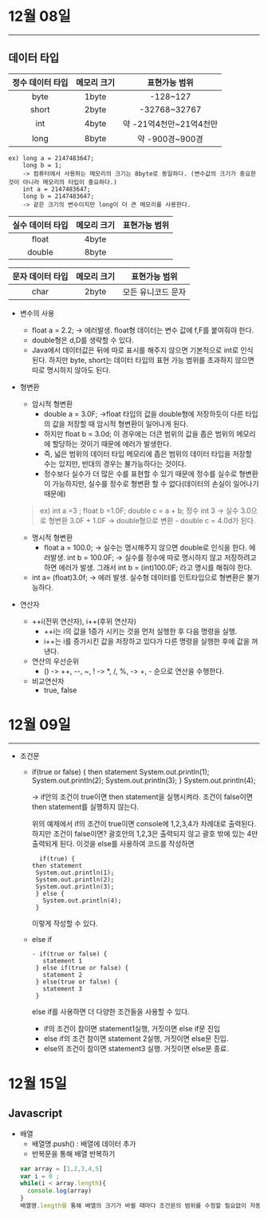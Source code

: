# 12월 08일
---
## 데이터 타입


  |정수 데이터 타입|메모리 크기|표현가능 범위|
  |:--:|:--:|:--:|
  |byte|1byte|-128~127|
  |short|2byte|-32768~32767|
  |int|4byte|약 -21억4천만~21억4천만|
  |long|8byte|약 -900경~900경|

    ex) long a = 2147483647;
        long b = 1;    
        -> 컴퓨터에서 사용하는 메모리의 크기는 8byte로 동일하다. (변수값의 크기가 중요한 것이 아니라 메모리의 타입이 중요하다.)
        int a = 2147483647;
        long b = 2147483647;
        -> 같은 크기의 변수이지만 long이 더 큰 메모리를 사용한다.

  
  |실수 데이터 타입|메모리 크기|표현가능 범위|
  |:--:|:--:|:--:|
  |float|4byte||
  |double|8byte||
  
  
  |문자 데이터 타입|메모리 크기|표현가능 범위|
  |:--:|:--:|:--:|
  |char|2byte|모든 유니코드 문자|

  - 변수의 사용
    - float a = 2.2; -> 에러발생. float형 데이터는 변수 값에 f,F를 붙여줘야 한다.
    - double형은 d,D를 생략할 수 있다.
    - Java에서 데이터값은 뒤에 따로 표시를 해주지 않으면 기본적으로 int로 인식된다. 하지만 byte, short는 데이터 타입의 표현 가능 범위를 초과하지 않으면 따로 명시하지 않아도 된다.

- 형변환
  - 암시적 형변환
    - double a = 3.0F; ->float 타입의 값을 double형에 저장하듯이 다른 타입의 값을 저장할 때 암시적 형변환이 일어나게 된다.
    - 하지만 float b = 3.0d; 이 경우에는 더큰 범위의 값을 좁은 범위의 메모리에 할당하는 것이기 때문에 에러가 발생한다. 
    - 즉, 넓은 범위의 데이터 타입 메모리에 좁은 범위의 데이터 타입을 저장할 수는 있지만, 반대의 경우는 불가능하다는 것이다.
    - 정수보다 실수가 더 많은 수를 표현할 수 있기 때문에 정수를 실수로 형변환이 가능하지만, 실수를 정수로 형변환 할 수 없다(데이터의 손실이 일어나기 때문에)
    
   > ex) int a =3 ;
		float b =1.0F;
		double c = a + b;
        정수 int 3 -> 실수 3.0으로 형변환
        3.0F + 1.0F -> double형으로 변환 - double c = 4.0d가 된다.
    - 명시적 형변환
      - float a = 100.0; -> 실수는 명시해주지 않으면 double로 인식을 한다. 에러발생.
      int b = 100.0F; -> 실수를 정수에 따로 명시하지 않고 저장하려고 하면 에러가 발생.
      그래서 int b = (int)100.0F; 라고 명시를 해줘야 한다.
     - int a= (float)3.0f; -> 에러 발생. 실수형 데이터를 인트타입으로 형변환은 불가능하다.
- 연산자
  - ++i(전위 연산자), i++(후위 연산자)
    - ++i는 i의 값을 1증가 시키는 것을 먼저 실행한 후 다음 명령을 실행.
    - i++는 i를 증가시킨 값을 저장하고 있다가 다른 명령을 실행한 후에 값을 꺼낸다.
  - 연산의 우선순위
    - () -> ++, --, ~, ! -> *, /, %, -> +, - 순으로 연산을 수행한다.
  - 비교연산자
    - true, false 

# 12월 09일
---
- 조건문
  - if(true or false) {
        then statement
      System.out.println(1);
      System.out.println(2);
      System.out.println(3);
    }
    System.out.println(4);
  
    -> if안의 조건이 true이면 then statement을 실행시켜라.
    조건이 false이면 then statement를 실행하지 않는다.
    
    위의 예제에서 if의 조건이 true이면 console에 1,2,3,4가 차례대로 출력된다.
    하지만 조건이 false이면? 괄호안의 1,2,3은 출력되지 않고 괄호 밖에 있는 4만 출력되게 된다.
    이것을 else를 사용하여 코드를 작성하면

          if(true) {
        then statement
         System.out.println(1);
         System.out.println(2);
         System.out.println(3);
         } else {
           System.out.println(4);
         }
    이렇게 작성할 수 있다.
  - else if
   
        - if(true or false) {
           statement 1
         } else if(true or false) {
           statement 2
         } else(true or false) {
           statement 3
         }
    else if를 사용하면 더 다양한 조건들을 사용할 수 있다. 
    - if의 조건이 참이면 statement1실행, 거짓이면 else if문 진입
    - else if의 조건 참이면 statement 2실행, 거짓이면 else문 진입.
    - else의 조건이 참이면 statement3 실행. 거짓이면 else문 종료.
  
# 12월 15일
## Javascript
- 배열
  - 배열명.push() : 배열에 데이터 추가
  - 반복문을 통해 배열 반복하기
  ```javascript
  var array = [1,2,3,4,5]
  var i = 0 ;
  while(i < array.length){
    console.log(array)
  }
  배열명.length를 통해 배열의 크기가 바뀔 때마다 조건문의 범위를 수정할 필요없이 자동으로 배열 크기만큼 반복하는 작업을 수행할 수 있다.
  ```
  